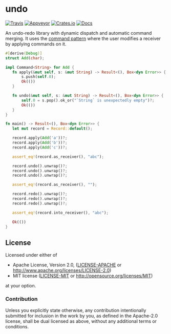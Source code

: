# undo
[![Travis](https://travis-ci.org/evenorog/undo.svg?branch=master)](https://travis-ci.org/evenorog/undo)
[![Appveyor](https://ci.appveyor.com/api/projects/status/89qqvql6a0co558h/branch/master?svg=true)](https://ci.appveyor.com/project/evenorog/undo/branch/master)
[![Crates.io](https://img.shields.io/crates/v/undo.svg)](https://crates.io/crates/undo)
[![Docs](https://docs.rs/undo/badge.svg)](https://docs.rs/undo)

An undo-redo library with dynamic dispatch and automatic command merging.
It uses the [command pattern](https://en.wikipedia.org/wiki/Command_pattern) 
where the user modifies a receiver by applying commands on it.

 ```rust
#[derive(Debug)]
struct Add(char);

impl Command<String> for Add {
    fn apply(&mut self, s: &mut String) -> Result<(), Box<dyn Error>> {
        s.push(self.0);
        Ok(())
    }

    fn undo(&mut self, s: &mut String) -> Result<(), Box<dyn Error>> {
        self.0 = s.pop().ok_or("`String` is unexpectedly empty")?;
        Ok(())
    }
}

fn main() -> Result<(), Box<dyn Error>> {
    let mut record = Record::default();

    record.apply(Add('a'))?;
    record.apply(Add('b'))?;
    record.apply(Add('c'))?;

    assert_eq!(record.as_receiver(), "abc");

    record.undo().unwrap()?;
    record.undo().unwrap()?;
    record.undo().unwrap()?;

    assert_eq!(record.as_receiver(), "");

    record.redo().unwrap()?;
    record.redo().unwrap()?;
    record.redo().unwrap()?;

    assert_eq!(record.into_receiver(), "abc");

    Ok(())
}
 ```

## License

Licensed under either of

 * Apache License, Version 2.0, ([LICENSE-APACHE](LICENSE-APACHE) or http://www.apache.org/licenses/LICENSE-2.0)
 * MIT license ([LICENSE-MIT](LICENSE-MIT) or http://opensource.org/licenses/MIT)

at your option.

### Contribution

Unless you explicitly state otherwise, any contribution intentionally submitted
for inclusion in the work by you, as defined in the Apache-2.0 license, shall be dual licensed as above, without any
additional terms or conditions.
